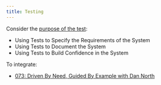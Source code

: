 ```yaml
---
title: Testing
---
```


Consider the [purpose of the test][Why Am I Writing This Test]:
- Using Tests to Specify the Requirements of the System
- Using Tests to Document the System
- Using Tests to Build Confidence in the System

To integrate:
- [073: Driven By Need, Guided By Example with Dan North](https://www.greaterthancode.com/driven-by-need-guided-by-example)

[Why Am I Writing This Test]: https://keyholesoftware.com/2018/04/16/why-am-i-writing-this-test/
